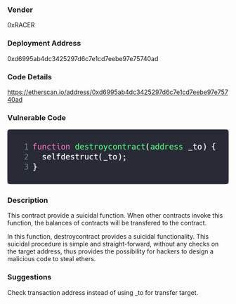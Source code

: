 ### Vender

0xRACER

### Deployment Address

0xd6995ab4dc3425297d6c7e1cd7eebe97e75740ad

### Code Details

<https://etherscan.io/address/0xd6995ab4dc3425297d6c7e1cd7eebe97e75740ad>

### Vulnerable Code

![carbon2](./pic/carbon3.png)

### Description

This contract provide a suicidal function. When other contracts invoke this function, the balances of contracts will be transfered to the contract. 

In this function, destroycontract provides a suicidal functionality. This suicidal procedure is simple and straight-forward, without any checks on the target address, thus provides the possibility for hackers to design a malicious code to steal ethers.

### Suggestions

Check transaction address instead of using _to for transfer target.